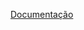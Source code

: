 [Documentação](https://web.postman.co/workspace/85e25579-bd3d-4f5b-8338-5554f7a5576f/documentation/38127519-086df73b-61da-4e80-9599-2cb561d9c24d)
